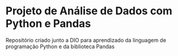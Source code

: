 # Projeto de Análise de Dados com Python e Pandas
Repositório criado junto a DIO para aprendizado da linguagem de programação Python e da biblioteca Pandas
